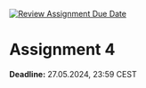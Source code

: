 [![Review Assignment Due Date](https://classroom.github.com/assets/deadline-readme-button-24ddc0f5d75046c5622901739e7c5dd533143b0c8e959d652212380cedb1ea36.svg)](https://classroom.github.com/a/lEYx53yV)
# Assignment 4

**Deadline:** 27.05.2024, 23:59 CEST